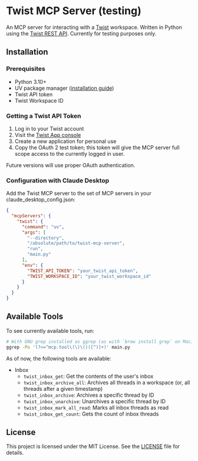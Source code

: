 # Twist MCP Server (testing)

An MCP server for interacting with a [Twist](https://twist.com/home) workspace. Written in Python using the [Twist REST API](https://developer.twist.com/v3/). Currently for testing purposes only.

## Installation

### Prerequisites

- Python 3.10+
- UV package manager ([installation guide](https://docs.astral.sh/uv/getting-started/installation/))
- Twist API token
- Twist Workspace ID

### Getting a Twist API Token

1. Log in to your Twist account
2. Visit the [Twist App console](https://twist.com/app_console)
3. Create a new application for personal use
4. Copy the OAuth 2 test token; this token will give the MCP server full scope access to the currently logged in user.

Future versions will use proper OAuth authentication.

### Configuration with Claude Desktop

Add the Twist MCP server to the set of MCP servers in your claude_desktop_config.json:

```json
{
  "mcpServers": {
    "twist": {
      "command": "uv",
      "args": [
        "--directory",
        "/absolute/path/to/twist-mcp-server",
        "run",
        "main.py"
      ],
      "env": {
        "TWIST_API_TOKEN": "your_twist_api_token",
        "TWIST_WORKSPACE_ID": "your_twist_workspace_id"
      }
    }
  }
}
```

## Available Tools

To see currently available tools, run:

```sh
# With GNU grep installed as ggrep (as with `brew install grep` on Mac)
ggrep -Po '(?<=^mcp.tool\(\)\()([^)]+)' main.py
```

As of now, the following tools are available:

- Inbox
  - `twist_inbox_get`: Get the contents of the user's inbox
  - `twist_inbox_archive_all`: Archives all threads in a workspace (or, all threads after a given timestamp)
  - `twist_inbox_archive`: Archives a specific thread by ID
  - `twist_inbox_unarchive`: Unarchives a specific thread by ID
  - `twist_inbox_mark_all_read`: Marks all inbox threads as read
  - `twist_inbox_get_count`: Gets the count of inbox threads

## License

This project is licensed under the MIT License. See the [LICENSE](LICENSE) file for details.
